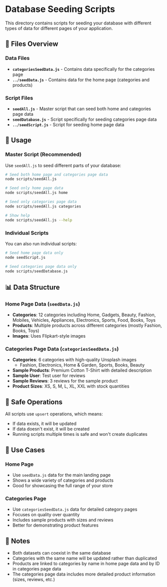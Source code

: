 # Database Seeding Scripts

This directory contains scripts for seeding your database with different types of data for different pages of your application.

## 📁 Files Overview

### Data Files
- **`categoriesSeedData.js`** - Contains data specifically for the categories page
- **`../seedData.js`** - Contains data for the home page (categories and products)

### Script Files
- **`seedAll.js`** - Master script that can seed both home and categories page data
- **`seedDatabase.js`** - Script specifically for seeding categories page data
- **`../seedScript.js`** - Script for seeding home page data

## 🚀 Usage

### Master Script (Recommended)
Use `seedAll.js` to seed different parts of your database:

```bash
# Seed both home page and categories page data
node scripts/seedAll.js

# Seed only home page data
node scripts/seedAll.js home

# Seed only categories page data
node scripts/seedAll.js categories

# Show help
node scripts/seedAll.js --help
```

### Individual Scripts
You can also run individual scripts:

```bash
# Seed home page data only
node seedScript.js

# Seed categories page data only
node scripts/seedDatabase.js
```

## 📊 Data Structure

### Home Page Data (`seedData.js`)
- **Categories**: 12 categories including Home, Gadgets, Beauty, Fashion, Mobiles, Vehicles, Appliances, Electronics, Sports, Food, Books, Toys
- **Products**: Multiple products across different categories (mostly Fashion, Books, Toys)
- **Images**: Uses Flipkart-style images

### Categories Page Data (`categoriesSeedData.js`)
- **Categories**: 6 categories with high-quality Unsplash images
  - Fashion, Electronics, Home & Garden, Sports, Books, Beauty
- **Sample Products**: Premium Cotton T-Shirt with detailed description
- **Sample User**: Test user for reviews
- **Sample Reviews**: 3 reviews for the sample product
- **Product Sizes**: XS, S, M, L, XL, XXL with stock quantities

## 🔄 Safe Operations
All scripts use `upsert` operations, which means:
- If data exists, it will be updated
- If data doesn't exist, it will be created
- Running scripts multiple times is safe and won't create duplicates

## 🎯 Use Cases

### Home Page
- Use `seedData.js` data for the main landing page
- Shows a wide variety of categories and products
- Good for showcasing the full range of your store

### Categories Page
- Use `categoriesSeedData.js` data for detailed category pages
- Focuses on quality over quantity
- Includes sample products with sizes and reviews
- Better for demonstrating product features

## 📝 Notes
- Both datasets can coexist in the same database
- Categories with the same name will be updated rather than duplicated
- Products are linked to categories by name in home page data and by ID in categories page data
- The categories page data includes more detailed product information (sizes, reviews, etc.) 